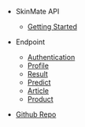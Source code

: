 - SkinMate API

  - [Getting Started]()

- Endpoint

  - [Authentication](authentication.md)
  - [Profile](profile.md)
  - [Result]()
  - [Predict]()
  - [Article](article.md)
  - [Product]()

- [Github Repo](https://github.com/hsymicm/skinmate-api)